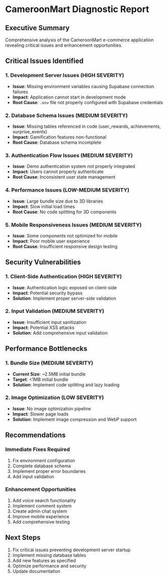 # CameroonMart Diagnostic Report

## Executive Summary
Comprehensive analysis of the CameroonMart e-commerce application revealing critical issues and enhancement opportunities.

## Critical Issues Identified

### 1. Development Server Issues (HIGH SEVERITY)
- **Issue**: Missing environment variables causing Supabase connection failures
- **Impact**: Application cannot start in development mode
- **Root Cause**: `.env` file not properly configured with Supabase credentials

### 2. Database Schema Issues (MEDIUM SEVERITY)
- **Issue**: Missing tables referenced in code (user_rewards, achievements, surprise_events)
- **Impact**: Gamification features non-functional
- **Root Cause**: Database schema incomplete

### 3. Authentication Flow Issues (MEDIUM SEVERITY)
- **Issue**: Demo authentication system not properly integrated
- **Impact**: Users cannot properly authenticate
- **Root Cause**: Inconsistent user state management

### 4. Performance Issues (LOW-MEDIUM SEVERITY)
- **Issue**: Large bundle size due to 3D libraries
- **Impact**: Slow initial load times
- **Root Cause**: No code splitting for 3D components

### 5. Mobile Responsiveness Issues (MEDIUM SEVERITY)
- **Issue**: Some components not optimized for mobile
- **Impact**: Poor mobile user experience
- **Root Cause**: Insufficient responsive design testing

## Security Vulnerabilities

### 1. Client-Side Authentication (HIGH SEVERITY)
- **Issue**: Authentication logic exposed on client-side
- **Impact**: Potential security bypass
- **Solution**: Implement proper server-side validation

### 2. Input Validation (MEDIUM SEVERITY)
- **Issue**: Insufficient input sanitization
- **Impact**: Potential XSS attacks
- **Solution**: Add comprehensive input validation

## Performance Bottlenecks

### 1. Bundle Size (MEDIUM SEVERITY)
- **Current Size**: ~2.5MB initial bundle
- **Target**: <1MB initial bundle
- **Solution**: Implement code splitting and lazy loading

### 2. Image Optimization (LOW SEVERITY)
- **Issue**: No image optimization pipeline
- **Impact**: Slower page loads
- **Solution**: Implement image compression and WebP support

## Recommendations

### Immediate Fixes Required
1. Fix environment configuration
2. Complete database schema
3. Implement proper error boundaries
4. Add input validation

### Enhancement Opportunities
1. Add voice search functionality
2. Implement comment system
3. Create admin chat system
4. Improve mobile experience
5. Add comprehensive testing

## Next Steps
1. Fix critical issues preventing development server startup
2. Implement missing database tables
3. Add new features as specified
4. Optimize performance and security
5. Update documentation